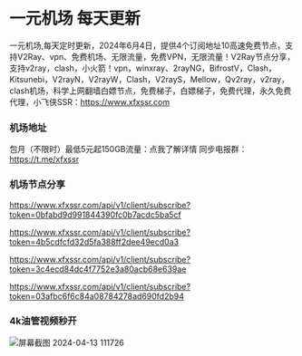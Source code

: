 # 一元机场 每天更新

一元机场,每天定时更新，2024年6月4日，提供4个订阅地址10高速免费节点，支持V2Ray、vpn、免费机场、无限流量，免费VPN，无限流量！V2Ray节点分享，支持v2ray，clash，小火箭！vpn，winxray、2rayNG，BifrostV，Clash，Kitsunebi，V2rayN，V2rayW，Clash，V2rayS，Mellow，Qv2ray，v2ray，clash机场，科学上网翻墙白嫖节点，免费梯子，白嫖梯子，免费代理，永久免费代理，小飞侠SSR：https://www.xfxssr.com
### 机场地址

包月（不限时）最低5元起150GB流量：点我了解详情
同步电报群：https://t.me/xfxssr

### 机场节点分享

https://www.xfxssr.com/api/v1/client/subscribe?token=0bfabd9d991844390fc0b7acdc5ba5cf

https://www.xfxssr.com/api/v1/client/subscribe?token=4b5cdfcfd32d5fa388ff2dee49ecd0a3

https://www.xfxssr.com/api/v1/client/subscribe?token=3c4ecd84dc4f7752e3a80acb68e639ae

https://www.xfxssr.com/api/v1/client/subscribe?token=03afbc6f6c84a08784278ad690fd2b94




### 4k油管视频秒开

![屏幕截图 2024-04-13 111726](https://github.com/xfxssr/ssnode/assets/160599155/38ebd832-e0a3-40fc-a3be-008cf5103b34)


